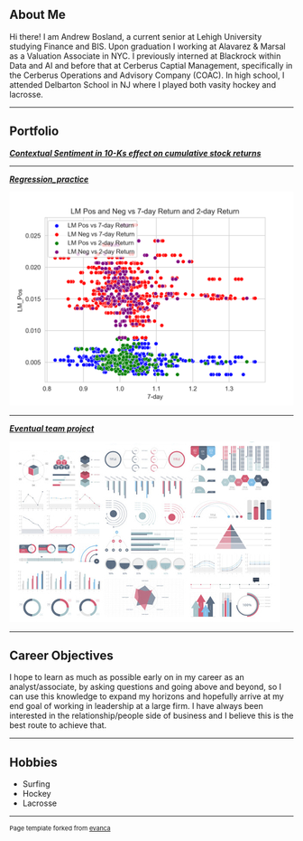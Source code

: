 ## About Me

Hi there! I am Andrew Bosland, a current senior at Lehigh University studying Finance and BIS. Upon graduation I working at Alavarez & Marsal as a Valuation Associate in NYC. I previously interned at Blackrock within Data and AI and before that at Cerberus Captial Management, specifically in the Cerberus Operations and Advisory Company (COAC). In high school, I attended Delbarton School in NJ where I played both vasity hockey and lacrosse.

---

## Portfolio

<!-- You can link to other websites, PDFs in this repo, and other pages in this repo -->

_**[Contextual Sentiment in 10-Ks effect on cumulative stock returns](report/report.md)**_

---

_**[Regression_practice](https://github.com/AndrewBosland/AndrewBosland.github.io/blob/master/Regression%20interpretation.md)**_

<img src="images/mid_pic.png?raw=true"/>

---

_**[Eventual team project](https://donbowen.github.io/teamproject/)**_

<img src="images/dummy_thumbnail.jpg?raw=true"/>

---

## Career Objectives

I hope to learn as much as possible early on in my career as an analyst/associate, by asking questions and going above and beyond, so I can use this knowledge to expand my horizons and hopefully arrive at my end goal of working in leadership at a large firm. I have always been interested in the relationship/people side of business and I believe this is the best route to achieve that.

---

## Hobbies

- Surfing
- Hockey
- Lacrosse

---
<p style="font-size:11px">Page template forked from <a href="https://github.com/evanca/quick-portfolio">evanca</a></p>
<!-- Remove above link if you don't want to attibute -->

